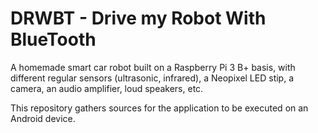 # DRWBT - Drive my Robot With BlueTooth

A homemade smart car robot built on a Raspberry Pi 3 B+ basis, with different regular sensors (ultrasonic, infrared), a Neopixel LED stip, a camera, an audio amplifier, loud speakers, etc.

This repository gathers sources for the application to be executed on an Android device.
